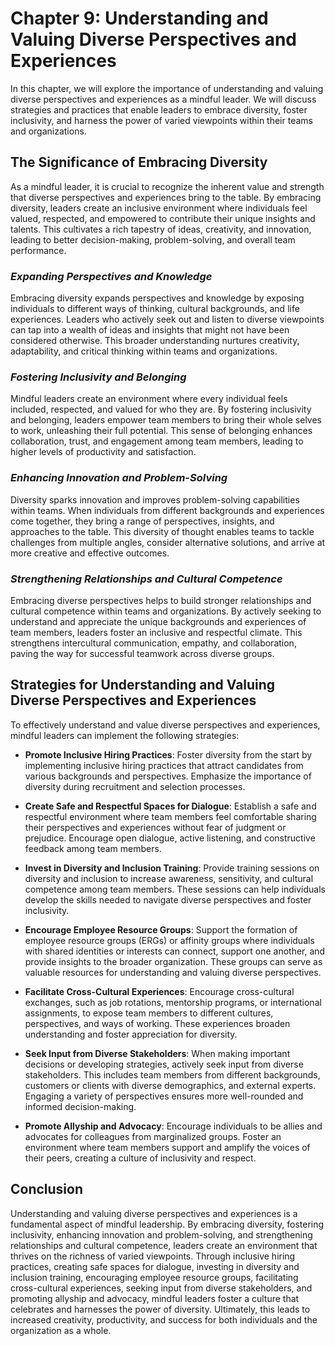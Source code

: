 Chapter 9: Understanding and Valuing Diverse Perspectives and Experiences
=========================================================================

In this chapter, we will explore the importance of understanding and valuing diverse perspectives and experiences as a mindful leader. We will discuss strategies and practices that enable leaders to embrace diversity, foster inclusivity, and harness the power of varied viewpoints within their teams and organizations.

**The Significance of Embracing Diversity**
-------------------------------------------

As a mindful leader, it is crucial to recognize the inherent value and strength that diverse perspectives and experiences bring to the table. By embracing diversity, leaders create an inclusive environment where individuals feel valued, respected, and empowered to contribute their unique insights and talents. This cultivates a rich tapestry of ideas, creativity, and innovation, leading to better decision-making, problem-solving, and overall team performance.

### *Expanding Perspectives and Knowledge*

Embracing diversity expands perspectives and knowledge by exposing individuals to different ways of thinking, cultural backgrounds, and life experiences. Leaders who actively seek out and listen to diverse viewpoints can tap into a wealth of ideas and insights that might not have been considered otherwise. This broader understanding nurtures creativity, adaptability, and critical thinking within teams and organizations.

### *Fostering Inclusivity and Belonging*

Mindful leaders create an environment where every individual feels included, respected, and valued for who they are. By fostering inclusivity and belonging, leaders empower team members to bring their whole selves to work, unleashing their full potential. This sense of belonging enhances collaboration, trust, and engagement among team members, leading to higher levels of productivity and satisfaction.

### *Enhancing Innovation and Problem-Solving*

Diversity sparks innovation and improves problem-solving capabilities within teams. When individuals from different backgrounds and experiences come together, they bring a range of perspectives, insights, and approaches to the table. This diversity of thought enables teams to tackle challenges from multiple angles, consider alternative solutions, and arrive at more creative and effective outcomes.

### *Strengthening Relationships and Cultural Competence*

Embracing diverse perspectives helps to build stronger relationships and cultural competence within teams and organizations. By actively seeking to understand and appreciate the unique backgrounds and experiences of team members, leaders foster an inclusive and respectful climate. This strengthens intercultural communication, empathy, and collaboration, paving the way for successful teamwork across diverse groups.

**Strategies for Understanding and Valuing Diverse Perspectives and Experiences**
---------------------------------------------------------------------------------

To effectively understand and value diverse perspectives and experiences, mindful leaders can implement the following strategies:

* **Promote Inclusive Hiring Practices**: Foster diversity from the start by implementing inclusive hiring practices that attract candidates from various backgrounds and perspectives. Emphasize the importance of diversity during recruitment and selection processes.

* **Create Safe and Respectful Spaces for Dialogue**: Establish a safe and respectful environment where team members feel comfortable sharing their perspectives and experiences without fear of judgment or prejudice. Encourage open dialogue, active listening, and constructive feedback among team members.

* **Invest in Diversity and Inclusion Training**: Provide training sessions on diversity and inclusion to increase awareness, sensitivity, and cultural competence among team members. These sessions can help individuals develop the skills needed to navigate diverse perspectives and foster inclusivity.

* **Encourage Employee Resource Groups**: Support the formation of employee resource groups (ERGs) or affinity groups where individuals with shared identities or interests can connect, support one another, and provide insights to the broader organization. These groups can serve as valuable resources for understanding and valuing diverse perspectives.

* **Facilitate Cross-Cultural Experiences**: Encourage cross-cultural exchanges, such as job rotations, mentorship programs, or international assignments, to expose team members to different cultures, perspectives, and ways of working. These experiences broaden understanding and foster appreciation for diversity.

* **Seek Input from Diverse Stakeholders**: When making important decisions or developing strategies, actively seek input from diverse stakeholders. This includes team members from different backgrounds, customers or clients with diverse demographics, and external experts. Engaging a variety of perspectives ensures more well-rounded and informed decision-making.

* **Promote Allyship and Advocacy**: Encourage individuals to be allies and advocates for colleagues from marginalized groups. Foster an environment where team members support and amplify the voices of their peers, creating a culture of inclusivity and respect.

**Conclusion**
--------------

Understanding and valuing diverse perspectives and experiences is a fundamental aspect of mindful leadership. By embracing diversity, fostering inclusivity, enhancing innovation and problem-solving, and strengthening relationships and cultural competence, leaders create an environment that thrives on the richness of varied viewpoints. Through inclusive hiring practices, creating safe spaces for dialogue, investing in diversity and inclusion training, encouraging employee resource groups, facilitating cross-cultural experiences, seeking input from diverse stakeholders, and promoting allyship and advocacy, mindful leaders foster a culture that celebrates and harnesses the power of diversity. Ultimately, this leads to increased creativity, productivity, and success for both individuals and the organization as a whole.
